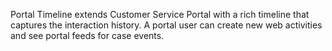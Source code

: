 Portal Timeline extends Customer Service Portal with a rich timeline that captures the interaction history. A portal user can create new web activities and see portal feeds for case events.